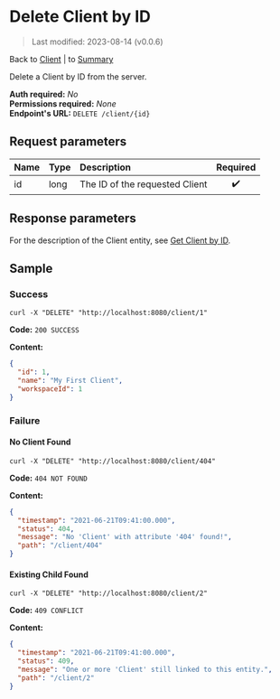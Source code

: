 # Delete Client by ID

> Last modified: 2023-08-14 (v0.0.6)

Back to [Client](../Client.md) | to [Summary](../../README.md)

Delete a Client by ID from the server.

**Auth required:** _No_  
**Permissions required:** _None_  
**Endpoint's URL:** `DELETE /client/{id}`

## Request parameters

| Name | Type | Description                    | Required |
|:-----|:-----|:-------------------------------|:--------:|
| id   | long | The ID of the requested Client |    ✔️    |

## Response parameters

For the description of the Client entity, see [Get Client by ID](Get-Client-by-ID.md).

## Sample

### Success

```shell
curl -X "DELETE" "http://localhost:8080/client/1"
```

**Code:** `200 SUCCESS`

**Content:**

```json
{
  "id": 1,
  "name": "My First Client",
  "workspaceId": 1
}
```

### Failure

#### No Client Found

```shell
curl -X "DELETE" "http://localhost:8080/client/404"
```

**Code:** `404 NOT FOUND`

**Content:**

```json
{
  "timestamp": "2021-06-21T09:41:00.000",
  "status": 404,
  "message": "No 'Client' with attribute '404' found!",
  "path": "/client/404"
}
```

#### Existing Child Found

```shell
curl -X "DELETE" "http://localhost:8080/client/2"
```

**Code:** `409 CONFLICT`

**Content:**

```json
{
  "timestamp": "2021-06-21T09:41:00.000",
  "status": 409,
  "message": "One or more 'Client' still linked to this entity.",
  "path": "/client/2"
}
```
